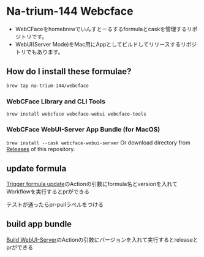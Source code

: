 # Na-trium-144 Webcface

* WebCFaceをhomebrewでいんすとーるするformulaとcaskを管理するリポジトリです。
* WebUI(Server Mode)をMac用にAppとしてビルドしてリリースするリポジトリでもあります。

## How do I install these formulae?
```sh
brew tap na-trium-144/webcface
```

### WebCFace Library and CLI Tools
`brew install webcface webcface-webui webcface-tools`

### WebCFace WebUI-Server App Bundle (for MacOS)
`brew install --cask webcface-webui-server`
Or download directory from [Releases](https://github.com/na-trium-144/homebrew-webcface/releases) of this repository.

## update formula
[Trigger formula update](https://github.com/na-trium-144/homebrew-webcface/actions/workflows/trigger.yml)のActionの引数にformula名とversionを入れてWorkflowを実行するとprができる

テストが通ったらpr-pullラベルをつける

## build app bundle
[Build WebUI-Server](https://github.com/na-trium-144/homebrew-webcface/actions/workflows/build-app.yml)のActionの引数にバージョンを入れて実行するとreleaseとprができる
